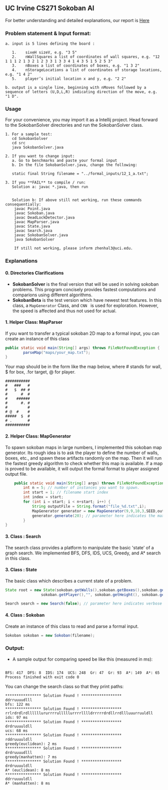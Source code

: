 ## UC Irvine CS271 Sokoban AI

For better understanding and detailed explanations, our report is [Here](https://github.com/dabaitudiu/sokoban/blob/master/SokobanAI.pdf)

### Problem statement & Input format:
```
a. input is 5 lines defining the board :

   1.    sixeH sizeV, e.g. "3 5"
   2.    nWallSquares a list of coordinates of wall squares, e.g. "12 1 1 1 2 1 3 2 1 2 3 3 1 3 3 4 1 4 3 5 1 5 2 5 3"
   3.    nBoxes a list of coordinates of boxes, e.g. "1 3 2"
   4.    nStorageLocations a list of coordinates of storage locations, e.g. "1 4 2"
   5.    player’s initial location x and y, e.g. "2 2"

b. output is a single line, beginning with nMoves followed by a sequence of letters (U,D,L,R) indicating direction of the move, e.g. "1 D".
```

### Usage
For your convenience, you may import it as a Intellij project. Head forward to the SokobanSolver directories and run the SokobanSolver class.
```
1. For a sample test: 
   cd SokobanSolver
   cd src
   java SokobanSolver.java

2. If you want to change input:
   a. Go to benchmarks and paste your formal input
   b. In the file SokobanSolver.java, change the following:

   static final String filename = "../formal_inputs/12_1_a.txt";

3. If you **FAIL** to compile / run:
   Solution a: javac *.java, then run
       

   Solution b: If above still not working, run these commands consequentially:
   	javac Point.java
	javac Sokoban.java
	javac DeadLockDetector.java
	javac MapParser.java
	javac State.java
	javac Search.java
	javac SokobanSolver.java
	java SokobanSolver

    If still not working, please inform zhenhal3@uci.edu.
```


### Explanations

#### 0. Directories Clarifications
- **SokobanSolver** is the final version that will be used in solving sokoban problems. This program concisely provides fastest computations and comparions using different algorithms.
- **SokobanBeta** is the test version which have newest test features. In this class, a ``MapGenerator`` Class, and ``CNN `` is used for exploration. However, the speed is affected and thus not used for actual.

#### 1. Helper Class: MapParser
If you want to transfer a typical sokoban 2D map to a formal input, you can create an instance of this class
```java
public static void main(String[] args) throws FileNotFoundException {
        parseMap("maps/your_map.txt");
}
```
Your map should be in the form like the map below, where # stands for wall, $ for box, .for target, @ for player.
```
###########
#   ###   #
#   $  ## #
#      #  #
#    ######
#      #. #
#         #
# @  #    #
#####  $  #
# .       # 
###########
```


#### 2. Helper Class: MapGenerator
To spawn sokoban maps in large numbers, I implemented this sokoban map generator. Its rough idea is to ask the player to define the number of walls, boxes, etc., and spawn these artifacts randomly on the map. Then it will run the fastest greedy algorithm to check whether this map is available. If a map is proved to be available, it will output the formal format to player assigned output file.
```java
    public static void main(String[] args) throws FileNotFoundException {
        int n = 5; // number of instances you want to spawn.
        int start = 1; // filename start index
        int index = start;
        for (int i = start; i < n+start; i++) {
            String outputFile = String.format("file_%d.txt",i);
            MapGenerator generator = new MapGenerator(9,9,10,3,SEED,outputFile);
            generator.generate(20); // parameter here indicates the maximum times your program tries to avoid out of memory.
        }
}
```

#### 3. Class : Search
The search class provides a platform to manipulate the basic 'state' of a graph search. We implemented BFS, DFS, IDS, UCS, Greedy, and A* search in this class.


#### 3. Class : State
The basic class which describes a current state of a problem.
```java
State root = new State(sokoban.getWalls(),sokoban.getBoxes(),sokoban.getStorages(),
                sokoban.getPlayer(),"", sokoban.getHeight(), sokoban.getWidth(),false, hst);

Search search = new Search(false); // parameter here indicates verbose or not.
```

#### 4. Class : Sokoban
Create an instance of this class to read and parse a formal input.
```java
Sokoban sokoban = new Sokoban(filename);
```

### Output:
- A sample output for comparing speed be like this (measured in ms):
```

BFS: 417  DFS: 8  IDS: 174  UCS: 248  Gr: 47  Gr: 93  A*: 149  A*: 65 
Process finished with exit code 0

```

You can change the search class so that they print paths:
```
**************** Solution Found ! ******************
ddrruuuudlll
bfs: 122 ms
**************** Solution Found ! ******************
rrlrdrdlrdllllllururrrrulllllurrrrlllldrrrrrdrdllrrdllluuurruuldll
ids: 97 ms
**************** Solution Found ! ******************
drdruuuuldll
ucs: 68 ms
**************** Solution Found ! ******************
rddruuuuldll
greedy(euclidean): 2 ms
**************** Solution Found ! ******************
drdruuuudlll
greedy(manhatten): 7 ms
**************** Solution Found ! ******************
drdruuuuldll
A* (euclidean): 8 ms
**************** Solution Found ! ******************
ddrruuuuldll
A* (manhatten): 8 ms

```


